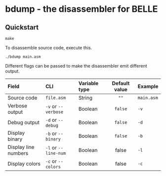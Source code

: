 # bdump - the disassembler for BELLE

## Quickstart


```make```

To disassemble source code, execute this.

```./bdump main.asm```

Different flags can be passed to make the disassembler emit different output.


| Field          | CLI                 | Variable type | Default value | Example    |
| :------------- | :------------------ | :------------ | :-----------: | :--------- |
| Source code    | `file.asm`          | String        | `""`          | `main.asm` |
| Verbose output | `-v` or `--verbose` | Boolean       | `false`       | `-v`       |
| Debug output   | `-d` or `--debug`   | Boolean       | `false`       | `-d`       |
| Display binary   | `-b` or `--binary`    | Boolean       | `false`       | `-b`       |
| Display line numbers | `-l` or `--line-num` | Boolean | false | `-l` |
| Display colors | `-c` or `--colors` | Boolean | false | `-c` |
